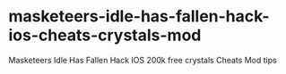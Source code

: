 # masketeers-idle-has-fallen-hack-ios-cheats-crystals-mod
Masketeers Idle Has Fallen Hack IOS 200k free crystals Cheats Mod tips
